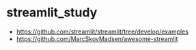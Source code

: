# streamlit_study  
- https://github.com/streamlit/streamlit/tree/develop/examples
- https://github.com/MarcSkovMadsen/awesome-streamlit